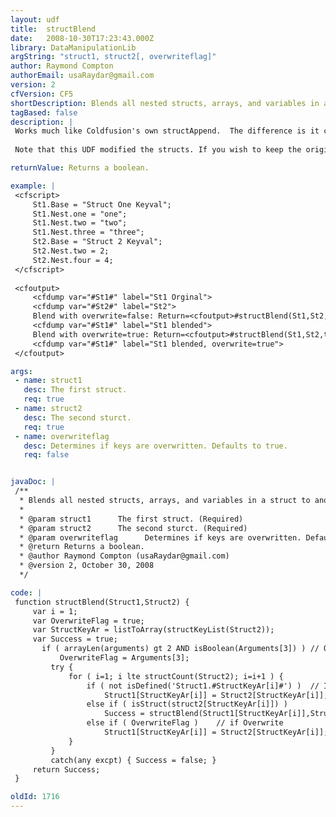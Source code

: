 ```yaml
---
layout: udf
title:  structBlend
date:   2008-10-30T17:23:43.000Z
library: DataManipulationLib
argString: "struct1, struct2[, overwriteflag]"
author: Raymond Compton
authorEmail: usaRaydar@gmail.com
version: 2
cfVersion: CF5
shortDescription: Blends all nested structs, arrays, and variables in a struct to another.
tagBased: false
description: |
 Works much like Coldfusion's own structAppend.  The difference is it checks all nested structs and updates or adds children nested keys and their values to any depth.
 
 Note that this UDF modified the structs. If you wish to keep the original data, make a backup using duplicate first.

returnValue: Returns a boolean.

example: |
 <cfscript>
     St1.Base = "Struct One Keyval";
     St1.Nest.one = "one";
     St1.Nest.two = "two";
     St1.Nest.three = "three";
     St2.Base = "Struct 2 Keyval";
     St2.Nest.two = 2;
     St2.Nest.four = 4;
 </cfscript>    
     
 <cfoutput>
     <cfdump var="#St1#" label="St1 Orginal">
     <cfdump var="#St2#" label="St2">
     Blend with overwrite=false: Return=<cfoutput>#structBlend(St1,St2,false)#</cfoutput>
     <cfdump var="#St1#" label="St1 blended">
     Blend with overwrite=true: Return=<cfoutput>#structBlend(St1,St2,true)#</cfoutput>
     <cfdump var="#St1#" label="St1 blended, overwrite=true">
 </cfoutput>

args:
 - name: struct1
   desc: The first struct.
   req: true
 - name: struct2
   desc: The second sturct.
   req: true
 - name: overwriteflag
   desc: Determines if keys are overwritten. Defaults to true.
   req: false


javaDoc: |
 /**
  * Blends all nested structs, arrays, and variables in a struct to another.
  * 
  * @param struct1      The first struct. (Required)
  * @param struct2      The second sturct. (Required)
  * @param overwriteflag      Determines if keys are overwritten. Defaults to true. (Optional)
  * @return Returns a boolean. 
  * @author Raymond Compton (usaRaydar@gmail.com) 
  * @version 2, October 30, 2008 
  */

code: |
 function structBlend(Struct1,Struct2) {
     var i = 1;
     var OverwriteFlag = true;
     var StructKeyAr = listToArray(structKeyList(Struct2));
     var Success = true;
       if ( arrayLen(arguments) gt 2 AND isBoolean(Arguments[3]) ) // Optional 3rd argument "OverwriteFlag"
           OverwriteFlag = Arguments[3];
         try {
             for ( i=1; i lte structCount(Struct2); i=i+1 ) {
                 if ( not isDefined('Struct1.#StructKeyAr[i]#') )  // If structkey doesn't exist in Struct1
                     Struct1[StructKeyAr[i]] = Struct2[StructKeyAr[i]]; // Copy all as is.
                 else if ( isStruct(struct2[StructKeyAr[i]]) )            // else if key is another struct
                     Success = structBlend(Struct1[StructKeyAr[i]],Struct2[StructKeyAr[i]],OverwriteFlag);  // Recall function
                 else if ( OverwriteFlag )    // if Overwrite
                     Struct1[StructKeyAr[i]] = Struct2[StructKeyAr[i]];  // set Struct1 Key with Struct2 value.
             }
         }
         catch(any excpt) { Success = false; }
     return Success;
 }

oldId: 1716
---
```


